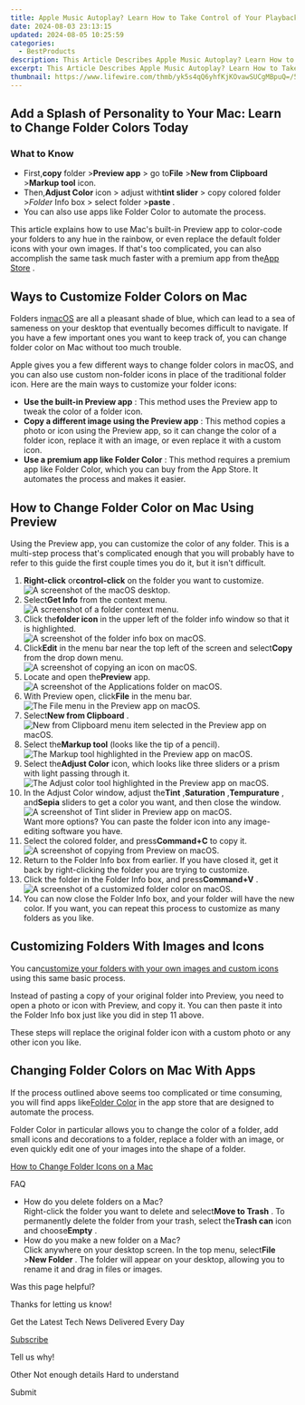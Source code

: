 ```yaml
---
title: Apple Music Autoplay? Learn How to Take Control of Your Playback Now
date: 2024-08-03 23:13:15
updated: 2024-08-05 10:25:59
categories:
  - BestProducts
description: This Article Describes Apple Music Autoplay? Learn How to Take Control of Your Playback Now
excerpt: This Article Describes Apple Music Autoplay? Learn How to Take Control of Your Playback Now
thumbnail: https://www.lifewire.com/thmb/yk5s4qQ6yhfKjKOvawSUCgMBpuQ=/540x405/filters:no_upscale():max_bytes(150000):strip_icc():format(webp)/how-to-stop-apple-music-from-automatically-playing-74d34b3d0124472da0a1d41dbcdda354.jpg
---
```


## Add a Splash of Personality to Your Mac: Learn to Change Folder Colors Today
### What to Know

* First,**copy** folder >**Preview app** \> go to**File** \>**New from Clipboard** \>**Markup tool** icon.
* Then,**Adjust Color** icon > adjust with**tint slider** \> copy colored folder >_Folder_ Info box \> select folder >**paste** .
* You can also use apps like Folder Color to automate the process.

 This article explains how to use Mac's built-in Preview app to color-code your folders to any hue in the rainbow, or even replace the default folder icons with your own images. If that's too complicated, you can also accomplish the same task much faster with a premium app from the[App Store](https://www.lifewire.com/using-mac-app-store-4171845) .

## Ways to Customize Folder Colors on Mac

 Folders in[macOS](https://www.lifewire.com/what-is-macos-4691239) are all a pleasant shade of blue, which can lead to a sea of sameness on your desktop that eventually becomes difficult to navigate. If you have a few important ones you want to keep track of, you can change folder color on Mac without too much trouble.

 Apple gives you a few different ways to change folder colors in macOS, and you can also use custom non-folder icons in place of the traditional folder icon. Here are the main ways to customize your folder icons:

* **Use the built-in Preview app** : This method uses the Preview app to tweak the color of a folder icon.
* **Copy a different image using the Preview app** : This method copies a photo or icon using the Preview app, so it can change the color of a folder icon, replace it with an image, or even replace it with a custom icon.
* **Use a premium app like Folder Color** : This method requires a premium app like Folder Color, which you can buy from the App Store. It automates the process and makes it easier.

## How to Change Folder Color on Mac Using Preview

 Using the Preview app, you can customize the color of any folder. This is a multi-step process that's complicated enough that you will probably have to refer to this guide the first couple times you do it, but it isn't difficult.

1. **Right-click** or**control-click** on the folder you want to customize.  
![A screenshot of the macOS desktop.](https://www.lifewire.com/thmb/5aajzf5Id9EX9_Zuji1fQu77zIU=/1500x0/filters:no_upscale():max_bytes(150000):strip_icc():format(webp)/ScreenShot2020-06-25at6.02.02PM-0c7b8bc9a4144830a62b6e87c786aeba.png)
2. Select**Get Info** from the context menu.  
![A screenshot of a folder context menu.](https://www.lifewire.com/thmb/GEn2Q5Tf1SHsQ9NN3z3au9B37ek=/1500x0/filters:no_upscale():max_bytes(150000):strip_icc():format(webp)/A2-ChangeFolderColoronMac-annotated-3385fa419f404cbe941ce346ca4fff72.jpg)
3. Click the**folder icon** in the upper left of the folder info window so that it is highlighted.  
![A screenshot of the folder info box on macOS.](https://www.lifewire.com/thmb/3dEqd1G-bbtDdiGsMpSUPtPn-sA=/1500x0/filters:no_upscale():max_bytes(150000):strip_icc():format(webp)/A3-ChangeFolderColoronMac-annotated-bf971c3eafea41448cee2071f8520c6e.jpg)
4. Click**Edit** in the menu bar near the top left of the screen and select**Copy** from the drop down menu.  
![A screenshot of copying an icon on macOS.](https://www.lifewire.com/thmb/4puIgoAvE_ObPrZ4A1_Ht2wNxyQ=/1500x0/filters:no_upscale():max_bytes(150000):strip_icc():format(webp)/A4-ChangeFolderColoronMac-annotated-30f95819009f4d888881324def4972cb.jpg)
5. Locate and open the**Preview** app.  
![A screenshot of the Applications folder on macOS.](https://www.lifewire.com/thmb/QLXtd-veloVkY8ge5HI9PdIVlA0=/1500x0/filters:no_upscale():max_bytes(150000):strip_icc():format(webp)/A5-ChangeFolderColoronMac-annotated-8465f773aeb74caa9b1dbc0525a419ef.jpg)
6. With Preview open, click**File** in the menu bar.  
![The File menu in the Preview app on macOS.](https://www.lifewire.com/thmb/qiZ22LU6m8SiaCUJcNrGLv6kQfk=/1500x0/filters:no_upscale():max_bytes(150000):strip_icc():format(webp)/A6-ChangeFolderColoronMac-annotated-3092277a9357429fa325ccba6b0cb43f.jpg)
7. Select**New from Clipboard** .  
![New from Clipboard menu item selected in the Preview app on macOS.](https://www.lifewire.com/thmb/jt8ez5osO5KQwiJ5sJdYieKWXTA=/1500x0/filters:no_upscale():max_bytes(150000):strip_icc():format(webp)/A7-ChangeFolderColoronMac-annotated-9876657f8d3f41399b918e61bfb39023.jpg)
8. Select the**Markup tool** (looks like the tip of a pencil).  
![The Markup tool highlighted in the Preview app on macOS.](https://www.lifewire.com/thmb/l3BVxdPgJm5W8koZRv2XglMO_Os=/1500x0/filters:no_upscale():max_bytes(150000):strip_icc():format(webp)/A8-ChangeFolderColoronMac-annotated-0249c263cdfc438b89827e3df055280d.jpg)
9. Select the**Adjust Color** icon, which looks like three sliders or a prism with light passing through it.  
![The Adjust color tool highlighted in the Preview app on macOS.](https://www.lifewire.com/thmb/TMySW-VtU7UNm-ziPdu5TA9ECjY=/1500x0/filters:no_upscale():max_bytes(150000):strip_icc():format(webp)/A9-ChangeFolderColoronMac-annotated-13601116017d42e89eb5c1ac3b9a7d59.jpg)
10. In the Adjust Color window, adjust the**Tint** ,**Saturation** ,**Tempurature** , and**Sepia** sliders to get a color you want, and then close the window.  
![A screenshot of Tint slider in Preview app on macOS.](https://www.lifewire.com/thmb/WmhDBeevux4zXDNtHs9-i4BqrBM=/1500x0/filters:no_upscale():max_bytes(150000):strip_icc():format(webp)/A10-ChangeFolderColoronMac-annotated-1e5ee4342431465a953da0717e62b70f.jpg)  
 Want more options? You can paste the folder icon into any image-editing software you have.
11. Select the colored folder, and press**Command+C** to copy it.  
![A screenshot of copying from Preview on macOS.](https://www.lifewire.com/thmb/ldf1VkMQPfhuL1qS5bP9aKcyjos=/1500x0/filters:no_upscale():max_bytes(150000):strip_icc():format(webp)/1-003a69e747f84b01a9b4ad148b9071cf.jpg)
12. Return to the Folder Info box from earlier. If you have closed it, get it back by right-clicking the folder you are trying to customize.
13. Click the folder in the Folder Info box, and press**Command+V** .  
![A screenshot of a customized folder color on macOS.](https://www.lifewire.com/thmb/VI5EKewsKE1LGj0OEbsL44ijJnY=/1500x0/filters:no_upscale():max_bytes(150000):strip_icc():format(webp)/A13-ChangeFolderColoronMac-annotation-5bd8b4aff78648508db5492dbe49a580.jpg)
14. You can now close the Folder Info box, and your folder will have the new color. If you want, you can repeat this process to customize as many folders as you like.

## Customizing Folders With Images and Icons

 You can[customize your folders with your own images and custom icons](https://www.lifewire.com/personalize-mac-by-changing-desktop-icons-2260911) using this same basic process.

 Instead of pasting a copy of your original folder into Preview, you need to open a photo or icon with Preview, and copy it. You can then paste it into the Folder Info box just like you did in step 11 above.

 These steps will replace the original folder icon with a custom photo or any other icon you like.

## Changing Folder Colors on Mac With Apps

 If the process outlined above seems too complicated or time consuming, you will find apps like[Folder Color](https://apps.apple.com/us/app/folder-color-design-custom-folder-icons/id918402174?mt=12) in the app store that are designed to automate the process.

 Folder Color in particular allows you to change the color of a folder, add small icons and decorations to a folder, replace a folder with an image, or even quickly edit one of your images into the shape of a folder.

[How to Change Folder Icons on a Mac](https://www.lifewire.com/change-folder-icons-on-a-mac-5199936)

 FAQ

* How do you delete folders on a Mac?  
 Right-click the folder you want to delete and select**Move to Trash** . To permanently delete the folder from your trash, select the**Trash can** icon and choose**Empty** .
* How do you make a new folder on a Mac?  
 Click anywhere on your desktop screen. In the top menu, select**File** \>**New Folder** . The folder will appear on your desktop, allowing you to rename it and drag in files or images.

Was this page helpful?

Thanks for letting us know!

 Get the Latest Tech News Delivered Every Day

[Subscribe](https://www.lifewire.com/#)

Tell us why!

 Other  Not enough details  Hard to understand

 Submit

<ins class="adsbygoogle"
     style="display:block"
     data-ad-format="autorelaxed"
     data-ad-client="ca-pub-7571918770474297"
     data-ad-slot="1223367746"></ins>



<ins class="adsbygoogle"
     style="display:block"
     data-ad-client="ca-pub-7571918770474297"
     data-ad-slot="8358498916"
     data-ad-format="auto"
     data-full-width-responsive="true"></ins>

